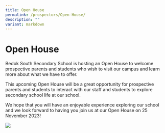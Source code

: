 ```yaml
---
title: Open House
permalink: /prospectors/Open-House/
description: ""
variant: markdown
---
```

Open House
==========

Bedok South Secondary School is hosting an Open House to welcome prospective parents and students who wish to visit our campus and learn more about what we have to offer.  

This upcoming Open House will be a great opportunity for prospective parents and students to interact with our staff and students to explore secondary school life at our school.   

We hope that you will have an enjoyable experience exploring our school and we look forward to having you join us at our Open House on 25 November 2023!

![](/images/Open%20House/open%20house%20brochure%202023.png)
